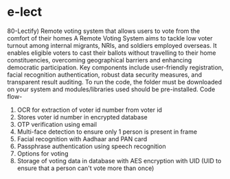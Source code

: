 # e-lect
80-Lectify) Remote voting system that allows users to vote from the comfort of their homes
A Remote Voting System aims to tackle low voter turnout among internal migrants, NRIs, and soldiers employed overseas. It enables eligible voters to cast their ballots without travelling to their home constituencies, overcoming geographical barriers and enhancing democratic participation. Key components include user-friendly registration, facial recognition authentication, robust data security measures, and transparent result auditing.
To run the code, the folder must be downloaded on your system and modules/libraries used should be pre-installed.
Code flow- 
1. OCR for extraction of voter id number from voter id
2. Stores voter id number in encrypted database
3. OTP verification using email
4. Multi-face detection to ensure only 1 person is present in frame
5. Facial recognition with Aadhaar and PAN card
6. Passphrase authentication using speech recognition
7. Options for voting
8. Storage of voting data in database with AES encryption with UID (UID to ensure that a person can't vote more than once)
